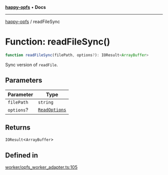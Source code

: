 [**happy-opfs**](../README.md) • **Docs**

***

[happy-opfs](../README.md) / readFileSync

# Function: readFileSync()

```ts
function readFileSync(filePath, options?): IOResult<ArrayBuffer>
```

Sync version of `readFile`.

## Parameters

| Parameter | Type |
| ------ | ------ |
| `filePath` | `string` |
| `options`? | [`ReadOptions`](../interfaces/ReadOptions.md) |

## Returns

`IOResult`\<`ArrayBuffer`\>

## Defined in

[worker/opfs\_worker\_adapter.ts:105](https://github.com/JiangJie/happy-opfs/blob/948cb3ee1ba6a4ce667d07bda817012e57b50bb8/src/worker/opfs_worker_adapter.ts#L105)

